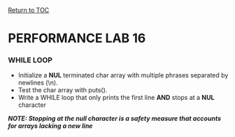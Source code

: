 <a href="https://github.com/CyberTrainingUSAF/05-C-Programming/blob/master/00-Table-of-Contents.md" rel="Return to TOC"> Return to TOC </a>

# PERFORMANCE LAB 16

### WHILE LOOP

* Initialize a **NUL** terminated char array with multiple phrases separated by newlines (\n).
* Test the char array with puts().
* Write a WHILE loop that only prints the first line **AND** stops at a **NUL** character

***NOTE: Stopping at the null character is a safety measure that accounts for arrays lacking a new line***
